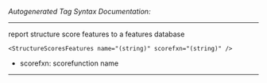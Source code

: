 _Autogenerated Tag Syntax Documentation:_

---
report structure score features to a features database

```
<StructureScoresFeatures name="(string)" scorefxn="(string)" />
```

-   scorefxn: scorefunction name

---
